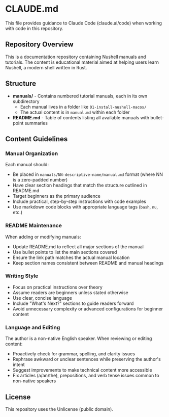 # CLAUDE.md

This file provides guidance to Claude Code (claude.ai/code) when working with code in this repository.

## Repository Overview

This is a documentation repository containing Nushell manuals and tutorials. The content is educational material aimed at helping users learn Nushell, a modern shell written in Rust.

## Structure

- **manuals/** - Contains numbered tutorial manuals, each in its own subdirectory
  - Each manual lives in a folder like `01-install-nushell-macos/`
  - The actual content is in `manual.md` within each folder
- **README.md** - Table of contents listing all available manuals with bullet-point summaries

## Content Guidelines

### Manual Organization

Each manual should:
- Be placed in `manuals/NN-descriptive-name/manual.md` format (where NN is a zero-padded number)
- Have clear section headings that match the structure outlined in README.md
- Target beginners as the primary audience
- Include practical, step-by-step instructions with code examples
- Use markdown code blocks with appropriate language tags (`bash`, `nu`, etc.)

### README Maintenance

When adding or modifying manuals:
- Update README.md to reflect all major sections of the manual
- Use bullet points to list the main sections covered
- Ensure the link path matches the actual manual location
- Keep section names consistent between README and manual headings

### Writing Style

- Focus on practical instructions over theory
- Assume readers are beginners unless stated otherwise
- Use clear, concise language
- Include "What's Next?" sections to guide readers forward
- Avoid unnecessary complexity or advanced configurations for beginner content

### Language and Editing

The author is a non-native English speaker. When reviewing or editing content:
- Proactively check for grammar, spelling, and clarity issues
- Rephrase awkward or unclear sentences while preserving the author's intent
- Suggest improvements to make technical content more accessible
- Fix articles (a/an/the), prepositions, and verb tense issues common to non-native speakers

## License

This repository uses the Unlicense (public domain).
